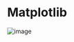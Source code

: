 # Matplotlib

![image](https://user-images.githubusercontent.com/104592210/195687240-ed5b3ffe-c2b5-4345-9c04-0a36cf614c9a.png)

